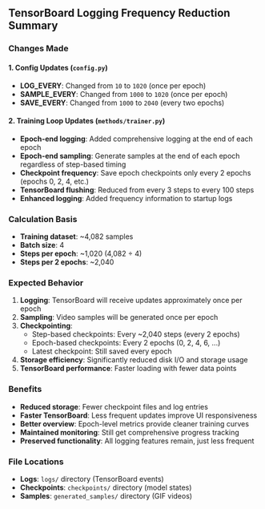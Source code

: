 ## TensorBoard Logging Frequency Reduction Summary

### Changes Made

#### 1. **Config Updates** (`config.py`)
- **LOG_EVERY**: Changed from `10` to `1020` (once per epoch)
- **SAMPLE_EVERY**: Changed from `1000` to `1020` (once per epoch) 
- **SAVE_EVERY**: Changed from `1000` to `2040` (every two epochs)

#### 2. **Training Loop Updates** (`methods/trainer.py`)
- **Epoch-end logging**: Added comprehensive logging at the end of each epoch
- **Epoch-end sampling**: Generate samples at the end of each epoch regardless of step-based timing
- **Checkpoint frequency**: Save epoch checkpoints only every 2 epochs (epochs 0, 2, 4, etc.)
- **TensorBoard flushing**: Reduced from every 3 steps to every 100 steps
- **Enhanced logging**: Added frequency information to startup logs

### Calculation Basis
- **Training dataset**: ~4,082 samples
- **Batch size**: 4
- **Steps per epoch**: ~1,020 (4,082 ÷ 4)
- **Steps per 2 epochs**: ~2,040

### Expected Behavior
1. **Logging**: TensorBoard will receive updates approximately once per epoch
2. **Sampling**: Video samples will be generated once per epoch  
3. **Checkpointing**: 
   - Step-based checkpoints: Every ~2,040 steps (every 2 epochs)
   - Epoch-based checkpoints: Every 2 epochs (0, 2, 4, 6, ...)
   - Latest checkpoint: Still saved every epoch
4. **Storage efficiency**: Significantly reduced disk I/O and storage usage
5. **TensorBoard performance**: Faster loading with fewer data points

### Benefits
- **Reduced storage**: Fewer checkpoint files and log entries
- **Faster TensorBoard**: Less frequent updates improve UI responsiveness
- **Better overview**: Epoch-level metrics provide cleaner training curves
- **Maintained monitoring**: Still get comprehensive progress tracking
- **Preserved functionality**: All logging features remain, just less frequent

### File Locations
- **Logs**: `logs/` directory (TensorBoard events)
- **Checkpoints**: `checkpoints/` directory (model states)
- **Samples**: `generated_samples/` directory (GIF videos)
